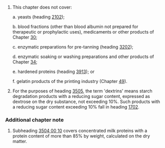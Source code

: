 1. This chapter does not cover:

    a. yeasts (heading [2102](/headings/2102));

    b. blood fractions (other than blood albumin not prepared for therapeutic or prophylactic uses), medicaments or other products of Chapter [30](/chapters/30);

    c. enzymatic preparations for pre-tanning (heading [3202](/headings/3202));

    d. enzymatic soaking or washing preparations and other products of Chapter [34](/chapters/34);

    e. hardened proteins (heading [3913](/headings/3913)); or

    f. gelatin products of the printing industry (Chapter [49](/chapters/49)).

2. For the purposes of heading [3505](/headings/3505), the term 'dextrins' means starch degradation products with a reducing sugar content, expressed as dextrose on the dry substance, not exceeding 10%. Such products with a reducing sugar content exceeding 10% fall in heading [1702](/headings/1702).

### Additional chapter note

1. Subheading [3504 00 10](/commodities/3504001000) covers concentrated milk proteins with a protein content of more than 85% by weight, calculated on the dry matter.
